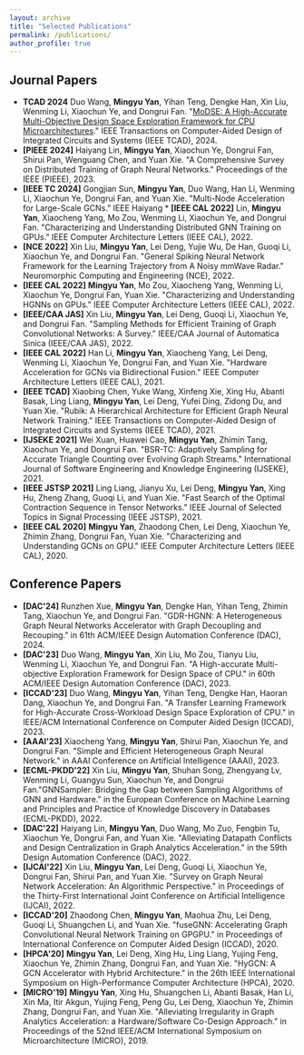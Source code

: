```yaml
---
layout: archive
title: "Selected Publications"
permalink: /publications/
author_profile: true
---
```


## Journal Papers
* **TCAD 2024** Duo Wang, **Mingyu Yan**, Yihan Teng, Dengke Han, Xin Liu, Wenming Li, Xiaochun Ye, and Dongrui Fan. "[MoDSE: A High-Accurate Multi-Objective Design Space Exploration Framework for CPU Microarchitectures](https://ieeexplore.ieee.org/abstract/document/10345735)." IEEE Transactions on Computer-Aided Design of Integrated Circuits and Systems (IEEE TCAD), 2024.
* **[PIEEE 2024]** Haiyang Lin, **Mingyu Yan**, Xiaochun Ye, Dongrui Fan, Shirui Pan, Wenguang Chen, and Yuan Xie. "A Comprehensive Survey on Distributed Training of Graph Neural Networks." Proceedings of the IEEE (PIEEE), 2023.
* **[IEEE TC 2024]** Gongjian Sun, **Mingyu Yan**, Duo Wang, Han Li, Wenming Li, Xiaochun Ye, Dongrui Fan, and Yuan Xie. "Multi-Node Acceleration for Large-Scale GCNs." IEEE Haiyang * **[IEEE CAL 2022]** Lin, **Mingyu Yan**, Xiaocheng Yang, Mo Zou, Wenming Li, Xiaochun Ye, and Dongrui Fan. "Characterizing and Understanding Distributed GNN Training on GPUs." IEEE Computer Architecture Letters (IEEE CAL), 2022.
* **[NCE 2022]** Xin Liu, **Mingyu Yan**, Lei Deng, Yujie Wu, De Han, Guoqi Li, Xiaochun Ye, and Dongrui Fan. "General Spiking Neural Network Framework for the Learning Trajectory from A Noisy mmWave Radar." Neuromorphic Computing and Engineering (NCE), 2022. 
* **[IEEE CAL 2022]** **Mingyu Yan**, Mo Zou, Xiaocheng Yang, Wenming Li, Xiaochun Ye, Dongrui Fan, Yuan Xie. "Characterizing and Understanding HGNNs on GPUs." IEEE Computer Architecture Letters (IEEE CAL), 2022.
* **[IEEE/CAA JAS]** Xin Liu, **Mingyu Yan**, Lei Deng, Guoqi Li, Xiaochun Ye, and Dongrui Fan. "Sampling Methods for Efficient Training of Graph Convolutional Networks: A Survey." IEEE/CAA Journal of Automatica Sinica (IEEE/CAA JAS), 2022.
* **[IEEE CAL 2022]** Han Li, **Mingyu Yan**, Xiaocheng Yang, Lei Deng, Wenming Li, Xiaochun Ye, Dongrui Fan, and Yuan Xie. "Hardware Acceleration for GCNs via Bidirectional Fusion." IEEE Computer Architecture Letters (IEEE CAL), 2021.
* **[IEEE TCAD]** Xiaobing Chen, Yuke Wang, Xinfeng Xie, Xing Hu, Abanti Basak, Ling Liang, **Mingyu Yan**, Lei Deng, Yufei Ding, Zidong Du, and Yuan Xie. "Rubik: A Hierarchical Architecture for Efficient Graph Neural Network Training." IEEE Transactions on Computer-Aided Design of Integrated Circuits and Systems (IEEE TCAD), 2021.
* **[IJSEKE 2021]** Wei Xuan, Huawei Cao, **Mingyu Yan**, Zhimin Tang, Xiaochun Ye, and Dongrui Fan. "BSR-TC: Adaptively Sampling for Accurate Triangle Counting over Evolving Graph Streams." International Journal of Software Engineering and Knowledge Engineering (IJSEKE), 2021.
* **[IEEE JSTSP 2021]** Ling Liang, Jianyu Xu, Lei Deng, **Mingyu Yan**, Xing Hu, Zheng Zhang, Guoqi Li, and Yuan Xie. "Fast Search of the Optimal Contraction Sequence in Tensor Networks." IEEE Journal of Selected Topics in Signal Processing (IEEE JSTSP), 2021.
* **[IEEE CAL 2020]** **Mingyu Yan**, Zhaodong Chen, Lei Deng, Xiaochun Ye, Zhimin Zhang, Dongrui Fan, Yuan Xie. "Characterizing and Understanding GCNs on GPU." IEEE Computer Architecture Letters (IEEE CAL), 2020.



## Conference Papers
* **[DAC'24]** Runzhen Xue, **Mingyu Yan**, Dengke Han, Yihan Teng, Zhimin Tang, Xiaochun Ye, and Dongrui Fan. "GDR-HGNN: A Heterogeneous Graph Neural Networks Accelerator with Graph Decoupling and Recouping." in 61th ACM/IEEE Design Automation Conference (DAC), 2024.
* **[DAC'23]** Duo Wang, **Mingyu Yan**, Xin Liu, Mo Zou, Tianyu Liu, Wenming Li, Xiaochun Ye, and Dongrui Fan. "A High-accurate Multi-objective Exploration Framework for Design Space of CPU." in 60th ACM/IEEE Design Automation Conference (DAC), 2023.
* **[ICCAD'23]** Duo Wang, **Mingyu Yan**, Yihan Teng, Dengke Han, Haoran Dang, Xiaochun Ye, and Dongrui Fan. "A Transfer Learning Framework for High-Accurate Cross-Workload Design Space Exploration of CPU." in IEEE/ACM International Conference on Computer Aided Design (ICCAD), 2023.
* **[AAAI'23]** Xiaocheng Yang, **Mingyu Yan**, Shirui Pan, Xiaochun Ye, and Dongrui Fan.
"Simple and Efficient Heterogeneous Graph Neural Network." in AAAI Conference on Artificial Intelligence (AAAI), 2023.
* **[ECML-PKDD'22]** Xin Liu, **Mingyu Yan**, Shuhan Song, Zhengyang Lv, Wenming Li, Guangyu Sun, Xiaochun Ye, and Dongrui Fan."GNNSampler: Bridging the Gap between Sampling Algorithms of GNN and Hardware." in the European Conference on Machine Learning and Principles and Practice of Knowledge Discovery in Databases (ECML-PKDD), 2022.
* **[DAC'22]** Haiyang Lin, **Mingyu Yan**, Duo Wang, Mo Zuo, Fengbin Tu, Xiaochun Ye, Dongrui Fan, and Yuan Xie. "Alleviating Datapath Conflicts and Design Centralization in Graph Analytics Acceleration." in the 59th Design Automation Conference (DAC), 2022.
* **[IJCAI'22]** Xin Liu, **Mingyu Yan**, Lei Deng, Guoqi Li, Xiaochun Ye, Dongrui Fan, Shirui Pan, and Yuan Xie. "Survey on Graph Neural Network Acceleration: An Algorithmic Perspective." in Proceedings of the Thirty-First International Joint Conference on Artificial Intelligence (IJCAI), 2022.
* **[ICCAD'20]** Zhaodong Chen, **Mingyu Yan**, Maohua Zhu, Lei Deng, Guoqi Li, Shuangchen Li, and Yuan Xie. "fuseGNN: Accelerating Graph Convolutional Neural Network Training on GPGPU." in Proceedings of International Conference on Computer Aided Design (ICCAD), 2020.
* **[HPCA'20]** **Mingyu Yan**, Lei Deng, Xing Hu, Ling Liang, Yujing Feng, Xiaochun Ye, Zhimin Zhang, Dongrui Fan, and Yuan Xie. "HyGCN: A GCN Accelerator with Hybrid Architecture." in the 26th IEEE International Symposium on High-Performance Computer Architecture (HPCA), 2020.
* **[MICRO'19]** **Mingyu Yan**, Xing Hu, Shuangchen Li, Abanti Basak, Han Li, Xin Ma, Itir Akgun, Yujing Feng, Peng Gu, Lei Deng, Xiaochun Ye, Zhimin Zhang, Dongrui Fan, and Yuan Xie. "Alleviating Irregularity in Graph Analytics Acceleration: a Hardware/Software Co-Design Approach." in Proceedings of the 52nd IEEE/ACM International Symposium on Microarchitecture (MICRO), 2019.



